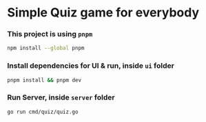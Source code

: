 # Simple Quiz game for everybody

### This project is using `pnpm`

```bash
npm install --global pnpm
```

### Install dependencies for UI & run, inside `ui` folder

```bash
pnpm install && pnpm dev
```

### Run Server, inside `server` folder

```bash
go run cmd/quiz/quiz.go
```

